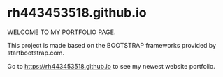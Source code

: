 # rh443453518.github.io

WELCOME TO MY PORTFOLIO PAGE.

This project is made based on the BOOTSTRAP frameworks provided by startbootstrap.com.

Go to https://rh443453518.github.io to see my newest website portfolio.
